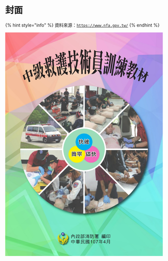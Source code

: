 # 封面

{% hint style="info" %}
資料來源：[`https://www.nfa.gov.tw/`](https://www.nfa.gov.tw/cht/?)
{% endhint %}

![](.gitbook/assets/1.jpg)



